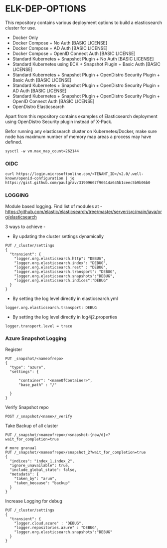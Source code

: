 # ELK-DEP-OPTIONS

This repository contains various deployment options to build a elasticsearch cluster for use. 

- Docker Only
- Docker Compose + No Auth [BASIC LICENSE]
- Docker Compose + AD Auth [BASIC LICENSE]
- Docker Compose + OpenID Connect Auth [BASIC LICENSE]
- Standard Kubernetes + Snapshot Plugin + No Auth [BASIC LICENSE]
- Standard Kubernetes using ECK + Snapshot Plugin + Basic Auth [BASIC LICENSE]
- Standard Kubernetes + Snapshot Plugin + OpenDistro Security Plugin + Basic Auth [BASIC LICENSE]
- Standard Kubernetes + Snapshot Plugin + OpenDistro Security Plugin + AD Auth [BASIC LICENSE]
- Standard Kubernetes + Snapshot Plugin + OpenDistro Security Plugin + OpenID Connect Auth [BASIC LICENSE]
- OpenDistro Elasticsearch

Apart from this repository contains examples of Elasticsearch deployment using OpenDistro Security plugin instead of X-Pack. 


Befor running any elasticsearch cluster on Kubernetes/Docker, make sure node has maximum number of memory map areas a process may have defined.

```
sysctl -w vm.max_map_count=262144

```




### OIDC 

```
curl https://login.microsoftonline.com/<TENANT_ID>/v2.0/.well-known/openid-configuration | jq
https://gist.github.com/paulgrav/31909667f96614a645b1ceec5b9b06b0
```

### LOGGING
Module based logging. Find list of modules at - https://github.com/elastic/elasticsearch/tree/master/server/src/main/java/org/elasticsearch

3 ways to achieve -

- By updating the cluster settings dynamically

```
PUT /_cluster/settings
{
  "transient": {
    "logger.org.elasticsearch.http": "DEBUG",
    "logger.org.elasticsearch.index": "DEBUG",
    "logger.org.elasticsearch.rest" : "DEBUG",
    "logger.org.elasticsearch.transport": "DEBUG",
    "logger.org.elasticsearch.snapshots":"DEBUG",
    "logger.org.elasticsearch.indices":"DEBUG"
  }
}

```
- By setting the log level directly in elasticsearch.yml

```
logger.org.elasticsearch.transport: DEBUG

```
- By setting the log level directly in log4j2.properties
```
logger.transport.level = trace
```


### Azure Snapshot Logging

Register 
```
PUT _snapshot/<nameofrepo>
{
  "type": "azure",
  "settings": {

	  "container": "<nameOfContainer>",
	  "base_path" : "/"

  }
}
```

Verify Snapshot repo
```
POST /_snapshot/<name>/_verify
```

Take Backup of all cluster
```
PUT /_snapshot/<nameofrepo>/<snapshot-{now/d}>?wait_for_completion=true

# more granual
PUT /_snapshot/<nameofrepo>/snapshot_2?wait_for_completion=true
{
  "indices": "index_1,index_2",
  "ignore_unavailable": true,
  "include_global_state": false,
  "metadata": {
    "taken_by": "arun",
    "taken_because": "backup"
  }
}
```


Increase Logging for debug

```
PUT /_cluster/settings
{
  "transient": {
    "logger.cloud.azure" : "DEBUG",
    "logger.repositories.azure" : "DEBUG",
    "logger.org.elasticsearch.snapshots":"DEBUG"
  }
}

```
